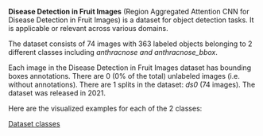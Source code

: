 **Disease Detection in Fruit Images** (Region Aggregated Attention CNN for Disease Detection in Fruit Images) is a dataset for object detection tasks. It is applicable or relevant across various domains.

The dataset consists of 74 images with 363 labeled objects belonging to 2 different classes including *anthracnose and anthracnose_bbox*.

Each image in the Disease Detection in Fruit Images dataset has bounding boxes annotations. There are 0 (0% of the total) unlabeled images (i.e. without annotations). There are 1 splits in the dataset: *ds0* (74 images). The dataset was released in 2021.

Here are the visualized examples for each of the 2 classes:

[Dataset classes](https://github.com/dataset-ninja/disease-detection-in-fruit-images/raw/main/visualizations/classes_preview.webm)
